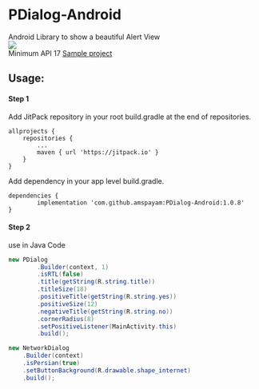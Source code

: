 # PDialog-Android
Android Library to show a beautiful Alert View
<br/>
[![](https://jitpack.io/v/amspayam/PDialog-Android.svg)](https://jitpack.io/#amspayam/PDialog-Android)
<br/>
Minimum API 17
[Sample project](https://github.com/amspayam/AlertView-Android/tree/master/app)
## Usage:
#### Step 1

Add JitPack repository in your root build.gradle at the end of repositories.

    allprojects {
        repositories {
    	    ...
    	    maven { url 'https://jitpack.io' }
        }
    }
   
Add dependency in your app level build.gradle.

    dependencies {
	        implementation 'com.github.amspayam:PDialog-Android:1.0.8'
	}
   
#### Step 2
use in Java Code
```Java
new PDialog
        .Builder(context, 1)
        .isRTL(false)
        .title(getString(R.string.title))
        .titleSize(18)
        .positiveTitle(getString(R.string.yes))
        .positiveSize(12)
        .negativeTitle(getString(R.string.no))
        .cornerRadius(8)
        .setPositiveListener(MainActivity.this)
        .build();

new NetworkDialog
    .Builder(context)
    .isPersian(true)
    .setButtonBackground(R.drawable.shape_internet)
    .build();
```

